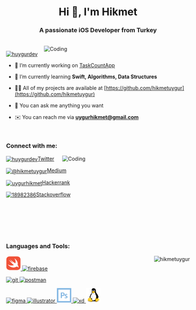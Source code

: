 <h1 align="center">Hi 👋, I'm Hikmet</h1>
<h3 align="center">A passionate iOS Developer from Turkey</h3>

<br/>

<img align="right" alt="Coding" width="400" src="https://camo.githubusercontent.com/8bf6f6d78abc81fcf9c49f10649423e73ea44bc248e83aaae8759d401c829a84/68747470733a2f2f70687973696373677572756b756c2e66696c65732e776f726470726573732e636f6d2f323031392f30322f6368617261637465722d312e676966"/>


<p align="left"> <a href="https://twitter.com/huygurdev" target="blank"><img src="https://img.shields.io/twitter/follow/huygurdev?logo=twitter&style=for-the-badge" alt="huygurdev" /></a> </p>

- 🔭 I’m currently working on [TaskCountApp](https://github.com/hikmetuygur/TaskCountDown)

- 🌱 I’m currently learning **Swift, Algorithms, Data Structures**

- 👨‍💻 All of my projects are available at [https://github.com/hikmetuygur](https://github.com/hikmetuygur)

- 💬 You can ask me anything you want

- ✉️ You can reach me via **uygurhikmet@gmail.com**

<br/>


<h3 align="left">Connect with me:</h3>
<p align="left">
<img align="right" alt="Coding" width="350" src="https://developer.apple.com/news/images/og/apple-developer-og.png"/>
<a href="https://twitter.com/huygurdev" target="blank"><img align="center" src="https://w7.pngwing.com/pngs/421/879/png-transparent-twitter-logo-social-media-iphone-organization-logo-twitter-computer-network-leaf-media.png" alt="huygurdev" height="30" width="30"/>Twitter</a>

<a href="https://medium.com/@hikmetuygur" target="blank"><img align="center" src="https://cdn4.iconfinder.com/data/icons/social-media-circle-7/512/Medium_circle-512.png" alt="@hikmetuygur" height="30" width="30" />Medium</a>

<a href="https://www.hackerrank.com/uygurhikmet" target="blank"><img align="center" src="https://upload.wikimedia.org/wikipedia/commons/4/40/HackerRank_Icon-1000px.png" alt="uygurhikmet" height="30" width="30" />Hackerrank</a>

<a href="https://stackoverflow.com/users/18982386/hikmet-uygur" target="blank"><img align="center" src="https://upload.wikimedia.org/wikipedia/commons/thumb/e/ef/Stack_Overflow_icon.svg/768px-Stack_Overflow_icon.svg.png" alt="18982386" height="30" width="30" />Stackoverflow</a>
</p>

<br/>
<br/>
<br/>
<br/>
<br/>

<h3 align="left">Languages and Tools:</h3>
<p align="left"> 
<p><img align="right" src="https://github-readme-stats.vercel.app/api/top-langs?username=hikmetuygur&show_icons=true&locale=en&layout=compact" alt="hikmetuygur" /></p>
<a href="https://developer.apple.com/swift/" target="_blank" rel="noreferrer"> <img src="https://raw.githubusercontent.com/devicons/devicon/master/icons/swift/swift-original.svg" alt="swift" width="40" height="40"/> </a>
 <a href="https://firebase.google.com/" target="_blank" rel="noreferrer"> <img src="https://www.vectorlogo.zone/logos/firebase/firebase-icon.svg" alt="firebase" width="40" height="40"/> </a>

<a href="https://git-scm.com/" target="_blank" rel="noreferrer"> <img src="https://www.vectorlogo.zone/logos/git-scm/git-scm-icon.svg" alt="git" width="40" height="40"/> </a> <a href="https://postman.com" target="_blank" rel="noreferrer"> <img src="https://www.vectorlogo.zone/logos/getpostman/getpostman-icon.svg" alt="postman" width="40" height="40"/> </a>  

<a href="https://www.figma.com/" target="_blank" rel="noreferrer"> <img src="https://www.vectorlogo.zone/logos/figma/figma-icon.svg" alt="figma" width="40" height="40"/> </a> <a href="https://www.adobe.com/in/products/illustrator.html" target="_blank" rel="noreferrer"> <img src="https://www.vectorlogo.zone/logos/adobe_illustrator/adobe_illustrator-icon.svg" alt="illustrator" width="40" height="40"/> </a> <a href="https://www.photoshop.com/en" target="_blank" rel="noreferrer"> <img src="https://raw.githubusercontent.com/devicons/devicon/master/icons/photoshop/photoshop-line.svg" alt="photoshop" width="40" height="40"/> </a> <a href="https://www.adobe.com/products/xd.html" target="_blank" rel="noreferrer"> <img src="https://cdn.worldvectorlogo.com/logos/adobe-xd.svg" alt="xd" width="40" height="40"/> </a> 
<a href="https://www.linux.org/" target="_blank" rel="noreferrer"> <img src="https://raw.githubusercontent.com/devicons/devicon/master/icons/linux/linux-original.svg" alt="linux" width="40" height="40"/> </a> </p> 

<!--
<p>&nbsp;<img align="center" src="https://github-readme-stats.vercel.app/api?username=hikmetuygur&show_icons=true&locale=en" alt="hikmetuygur" /></p>

<p><img align="center" src="https://github-readme-streak-stats.herokuapp.com/?user=hikmetuygur&" alt="hikmetuygur" /></p>
-->

